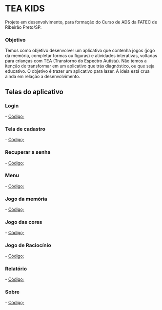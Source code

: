 #  __TEA KIDS__
Projeto em desenvolvimento, para formação do Curso de ADS da FATEC de Ribeirão Preto/SP.

<h3> Objetivo </h3>
Temos como objetivo desenvolver um aplicativo que contenha jogos (jogo da memória, completar formas ou figuras) e atividades interativas, voltadas para crianças com TEA (Transtorno do Espectro Autista).
Nâo temos a itenção de transformar em um aplicativo que trás diagnóstico, ou que seja educativo.
O objetivo é trazer um aplicativo para lazer.
A ideia está crua ainda em relação a desenvolvimento.

<h2>Telas do aplicativo </h2>

<h3> Login </h3>
- <a href= "https://github.com/alifi3988/TeaKids/blob/flutter/lib/view/login.dart"> Código; </a>

<h3> Tela de cadastro </h3>
- <a href= "https://github.com/alifi3988/TeaKids/blob/flutter/lib/view/cadastro.dart"> Código; </a>

<h3>  Recuperar a senha </h3>
- <a href= "https://github.com/alifi3988/TeaKids/blob/flutter/lib/view/recuperar.dart"> Código; </a>

<h3> Menu </h3>
- <a href= "https://github.com/alifi3988/TeaKids/blob/flutter/lib/view/principal.dart"> Código; </a>

<h3> Jogo da memória </h3>
- <a href= "https://github.com/alifi3988/TeaKids/blob/flutter/lib/view/memoria.dart"> Código; </a>

<h3> Jogo das cores </h3>
- <a href= "https://github.com/alifi3988/TeaKids/blob/flutter/lib/view/cores.dart"> Código; </a>

<h3> Jogo de Raciocínio </h3>
- <a href= "https://github.com/alifi3988/TeaKids/blob/flutter/lib/view/raciocinio.dart> Código; </a>

<h3> Figura de animais </h3>
- <a href= "https://github.com/alifi3988/TeaKids/blob/flutter/lib/view/animais.dart"> Código; </a>

<h3> Relatório </h3>
- <a href= "https://github.com/alifi3988/TeaKids/blob/flutter/lib/view/relatorio.dart"> Código; </a>

<h3> Sobre </h3>
- <a href= "https://github.com/alifi3988/TeaKids/blob/flutter/lib/view/sobre.dart"> Código; </a>




